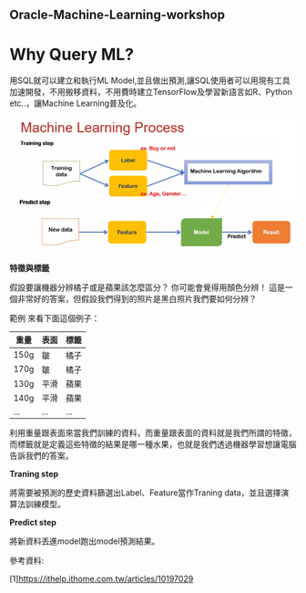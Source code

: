 ## Oracle-Machine-Learning-workshop
# Why Query ML?

用SQL就可以建立和執行ML Model,並且做出預測,讓SQL使用者可以用現有工具加速開發，不用搬移資料，不用費時建立TensorFlow及學習新語言如R、Python etc..，讓Machine Learning普及化。

![image](https://github.com/Lhanber/Oracle-Machine-Learning-workshop/blob/master/image/Image1.png)

**特徵與標籤**

假設要讓機器分辨橘子或是蘋果該怎麼區分？
你可能會覺得用顏色分辨！
這是一個非常好的答案，但假設我們得到的照片是黑白照片我們要如何分辨？

範例
來看下面這個例子：

|  重量	 |  表面 | 標籤  |
| ----- | ----- | ----- |
| 150g  | 皺 |  橘子 |
|  170g | 皺 |  橘子 |
| 130g  | 平滑 | 蘋果  |
| 140g  |  平滑 |  蘋果 |
| ...   |  ...  | ...  |


利用重量跟表面來當我們訓練的資料，而重量跟表面的資料就是我們所謂的特徵，
而標籤就是定義這些特徵的結果是哪一種水果，也就是我們透過機器學習想讓電腦告訴我們的答案。

**Traning step**

將需要被預測的歷史資料篩選出Label、Feature當作Traning data，並且選擇演算法訓練模型。

**Predict step**

將新資料丟進model跑出model預測結果。

參考資料:

[1]https://ithelp.ithome.com.tw/articles/10197029
